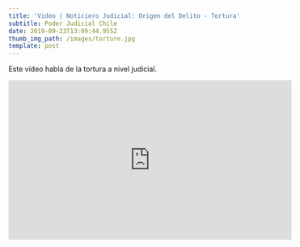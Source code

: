 ```yaml
---
title: 'Video | Noticiero Judicial: Origen del Delito - Tortura'
subtitle: Poder Judicial Chile
date: 2019-09-23T13:09:44.955Z
thumb_img_path: /images/torture.jpg
template: post
---
```

Este vídeo habla de la tortura a nivel judicial.

<iframe width="560" height="315" src="https://www.youtube.com/embed/nK4yX6xhUlI" frameborder="0" allow="accelerometer; autoplay; encrypted-media; gyroscope; picture-in-picture" allowfullscreen></iframe>
